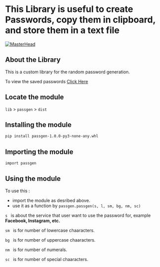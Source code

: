 # This Library is useful to create Passwords, copy them in clipboard, and store them in a text file

[![MasterHead](https://raw.githubusercontent.com/kunal-mahatha/passgen-py/main/KUNAL/lib/cli.png)](https://username.github.io)

## About the Library
This is a custom library for the random password generation.

To view the saved passwords [Click Here](https://github.com/kunal-mahatha/passgen-py/blob/main/KUNAL/cli-tool/passwords.txt)

## Locate the module
`lib` > `passgen` > `dist`

## Installing the module
```sh
pip install passgen-1.0.0-py3-none-any.whl
```
## Importing the module
```sh
import passgen
```

## Using the module
To use this : 
 - import the module as desribed above.
 - use it as a function by  `passgen.passgen(s, l, sm, bg, nm, sc)`

`s `  is about the service that user want to use the password for, example **Facebook, Instagram, etc.**

`sm ` is for number of lowercase chaaracters.

`bg ` is for number of uppercase chaaracters.

`nm ` is for number of numerals.

`sc ` is for number of special chaaracters.



